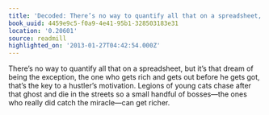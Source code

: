 ```yaml
---
title: 'Decoded: There’s no way to quantify all that on a spreadsheet, but it…'
book_uuid: 4459e9c5-f0a9-4e41-95b1-328503183e31
location: '0.20601'
source: readmill
highlighted_on: '2013-01-27T04:42:54.000Z'
---
```


There’s no way to quantify all that on a spreadsheet, but it’s that dream of being the exception, the one who gets rich and gets out before he gets got, that’s the key to a hustler’s motivation. Legions of young cats chase after that ghost and die in the streets so a small handful of bosses—the ones who really did catch the miracle—can get richer.